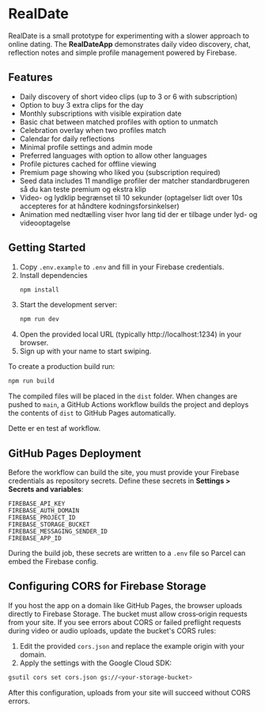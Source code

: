 # RealDate

RealDate is a small prototype for experimenting with a slower approach to online dating.
The **RealDateApp** demonstrates daily video discovery, chat, reflection notes
and simple profile management powered by Firebase.

## Features

* Daily discovery of short video clips (up to 3 or 6 with subscription)
* Option to buy 3 extra clips for the day
* Monthly subscriptions with visible expiration date
* Basic chat between matched profiles with option to unmatch
* Celebration overlay when two profiles match
* Calendar for daily reflections
* Minimal profile settings and admin mode
* Preferred languages with option to allow other languages
* Profile pictures cached for offline viewing
* Premium page showing who liked you (subscription required)
* Seed data includes 11 mandlige profiler der matcher standardbrugeren så du kan teste premium og ekstra klip
* Video- og lydklip begrænset til 10 sekunder
  (optagelser lidt over 10s accepteres for at håndtere kodningsforsinkelser)
* Animation med nedtælling viser hvor lang tid der er tilbage under lyd- og videooptagelse


## Getting Started

1. Copy `.env.example` to `.env` and fill in your Firebase credentials.
2. Install dependencies
   ```bash
   npm install
   ```
3. Start the development server:
   ```bash
   npm run dev
   ```
4. Open the provided local URL (typically http://localhost:1234) in your browser.
5. Sign up with your name to start swiping.

To create a production build run:
```bash
npm run build
```
The compiled files will be placed in the `dist` folder. When changes are pushed to `main`, a GitHub Actions workflow builds the project and deploys the contents of `dist` to GitHub Pages automatically.

Dette er en test af workflow.

## GitHub Pages Deployment

Before the workflow can build the site, you must provide your Firebase credentials as repository secrets. Define these secrets in **Settings > Secrets and variables**:

```
FIREBASE_API_KEY
FIREBASE_AUTH_DOMAIN
FIREBASE_PROJECT_ID
FIREBASE_STORAGE_BUCKET
FIREBASE_MESSAGING_SENDER_ID
FIREBASE_APP_ID
```

During the build job, these secrets are written to a `.env` file so Parcel can embed the Firebase config.

## Configuring CORS for Firebase Storage

If you host the app on a domain like GitHub Pages, the browser uploads directly
to Firebase Storage. The bucket must allow cross‑origin requests from your
site. If you see errors about CORS or failed preflight requests during video or
audio uploads, update the bucket's CORS rules:

1. Edit the provided `cors.json` and replace the example origin with your
   domain.
2. Apply the settings with the Google Cloud SDK:

```bash
gsutil cors set cors.json gs://<your-storage-bucket>
```

After this configuration, uploads from your site will succeed without CORS
errors.

